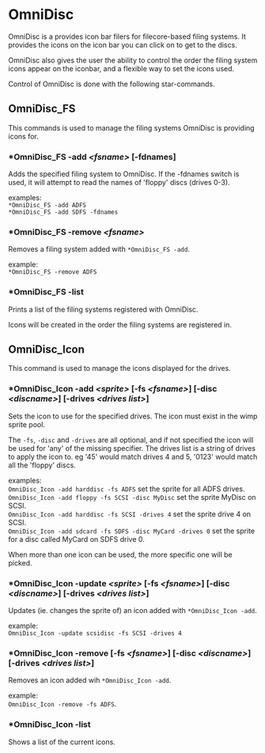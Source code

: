 # OmniDisc

OmniDisc is a provides icon bar filers for filecore-based filing systems. It provides the icons on the icon bar you can click on to get to the discs.

OmniDisc also gives the user the ability to control the order the filing system icons appear on the iconbar, and a flexible way to set the icons used.

Control of OmniDisc is done with the following star-commands.

## OmniDisc_FS

This commands is used to manage the filing systems OmniDisc is providing icons for.

### \*OmniDisc_FS -add _\<fsname\>_ [-fdnames]

Adds the specified filing system to OmniDisc. If the -fdnames switch is used, it will attempt to read the names of 'floppy' discs (drives 0-3).

examples:  
`*OmniDisc_FS -add ADFS`  
`*OmniDisc_FS -add SDFS -fdnames`  

### \*OmniDisc_FS -remove _\<fsname\>_

Removes a filing system added with `*OmniDisc_FS -add`.

example:  
`*OmniDisc_FS -remove ADFS`  

### \*OmniDisc_FS -list

Prints a list of the filing systems registered with OmniDisc.

Icons will be created in the order the filing systems are registered in.

## OmniDisc_Icon

This command is used to manage the icons displayed for the drives.

### \*OmniDisc_Icon -add _\<sprite\>_ [-fs _\<fsname\>_] [-disc _\<discname\>_] [-drives _\<drives list\>_]

Sets the icon to use for the specified drives. The icon must exist in the wimp sprite pool.

The `-fs`, `-disc` and `-drives` are all optional, and if not specified the icon will be used for 'any' of the missing specifier. The drives list is a string of drives to apply the icon to. eg '45' would match drives 4 and 5, '0123' would match all the 'floppy' discs.

examples:  
`OmniDisc_Icon -add harddisc -fs ADFS` set the sprite for all ADFS drives.  
`OmniDisc_Icon -add floppy -fs SCSI -disc MyDisc` set the sprite MyDisc on SCSI.  
`OmniDisc_Icon -add harddisc -fs SCSI -drives 4` set the sprite drive 4 on SCSI.  
`OmniDisc_Icon -add sdcard -fs SDFS -disc MyCard -drives 0` set the sprite for a disc called MyCard on SDFS drive 0.  

When more than one icon can be used, the more specific one will be picked.

### \*OmniDisc_Icon -update _\<sprite\>_ [-fs _\<fsname\>_] [-disc _\<discname\>_] [-drives _\<drives list\>_]

Updates (ie. changes the sprite of) an icon added with `*OmniDisc_Icon -add`.

example:  
`OmniDisc_Icon -update scsidisc -fs SCSI -drives 4`

### \*OmniDisc_Icon -remove [-fs _\<fsname\>_] [-disc _\<discname\>_] [-drives _\<drives list\>_]

Removes an icon added wih `*OmniDisc_Icon -add`.

example:  
`OmniDisc_Icon -remove -fs ADFS`.

### \*OmniDisc_Icon -list

Shows a list of the current icons.
